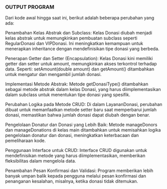 ### OUTPUT PROGRAM


Dari kode awal hingga saat ini, berikut adalah beberapa perubahan yang ada:

Penambahan Kelas Abstrak dan Subclass:
Kelas Donasi diubah menjadi kelas abstrak untuk memungkinkan pembuatan subclass seperti RegularDonasi dan VIPDonasi.
Ini meningkatkan kemampuan untuk menerapkan inheritance dengan mendefinisikan tipe donasi yang berbeda.

Penerapan Getter dan Setter (Encapsulation):
Kelas Donasi kini memiliki getter dan setter untuk amount, memungkinkan akses terkontrol terhadap data.
Seperti: setAmount(double amount) dan getAmount() ditambahkan untuk mengatur dan mengambil jumlah donasi.

Implementasi Metode Abstrak:
Metode getDonasiType() ditambahkan sebagai metode abstrak dalam kelas Donasi, yang harus diimplementasikan dalam subclass untuk menentukan tipe donasi yang spesifik.

Perubahan Logika pada Metode CRUD:
Di dalam LayananDonasi, perubahan dibuat untuk memanfaatkan metode setter baru saat memperbarui jumlah donasi, memastikan bahwa jumlah donasi dapat diubah dengan benar.

Pengelolaan Donatur dan Donasi yang Lebih Baik:
Metode manageDonors dan manageDonations di kelas main ditambahkan untuk memisahkan logika pengelolaan donatur dan donasi, meningkatkan keterbacaan dan pemeliharaan kode.

Penggunaan Interface untuk CRUD:
Interface CRUD digunakan untuk mendefinisikan metode yang harus diimplementasikan, memberikan fleksibilitas dalam mengelola data.

Penambahan Pesan Konfirmasi dan Validasi:
Program memberikan lebih banyak umpan balik kepada pengguna melalui pesan konfirmasi dan penanganan kesalahan, misalnya, ketika donasi tidak ditemukan.
